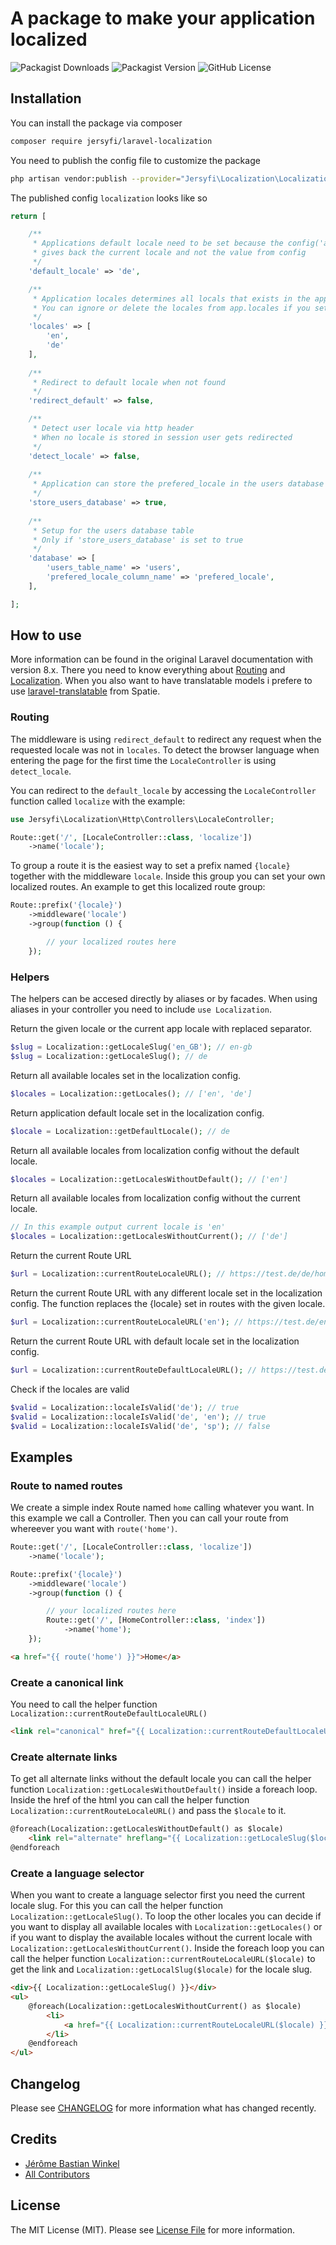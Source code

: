 # A package to make your application localized

![Packagist Downloads](https://img.shields.io/packagist/dt/jersyfi/laravel-localization)
![Packagist Version](https://img.shields.io/packagist/v/jersyfi/laravel-localization)
![GitHub License](https://img.shields.io/github/license/jersyfi/laravel-localization)


## Installation

You can install the package via composer
```bash
composer require jersyfi/laravel-localization
```
You need to publish the config file to customize the package
```bash
php artisan vendor:publish --provider="Jersyfi\Localization\LocalizationServiceProvider" --tag="config"
```
The published config `localization` looks like so
```php
return [

    /**
     * Applications default locale need to be set because the config('app.locale')
     * gives back the current locale and not the value from config
     */
    'default_locale' => 'de',

    /**
     * Application locales determines all locals that exists in the application
     * You can ignore or delete the locales from app.locales if you set some
     */
    'locales' => [
        'en',
        'de'
    ],
    
    /**
     * Redirect to default locale when not found
     */
    'redirect_default' => false,

    /**
     * Detect user locale via http header
     * When no locale is stored in session user gets redirected
     */
    'detect_locale' => false,
    
    /**
     * Application can store the prefered_locale in the users database table
     */
    'store_users_database' => true,
    
    /**
     * Setup for the users database table
     * Only if 'store_users_database' is set to true
     */
    'database' => [
        'users_table_name' => 'users',
        'prefered_locale_column_name' => 'prefered_locale',
    ],

];
```


## How to use

More information can be found in the original Laravel documentation with version 8.x.
There you need to know everything about [Routing](https://laravel.com/docs/8.x/routing) and [Localization](https://laravel.com/docs/8.x/localization). When you also want to have translatable models i prefere to use [laravel-translatable](https://github.com/spatie/laravel-translatable) from Spatie.

### Routing

The middleware is using `redirect_default` to redirect any request when the requested locale was not in `locales`. To detect the browser language when entering the page for the first time the `LocaleController` is using `detect_locale`.

You can redirect to the `default_locale` by accessing the `LocaleController` function called `localize` with the example:
```php
use Jersyfi\Localization\Http\Controllers\LocaleController;

Route::get('/', [LocaleController::class, 'localize'])
    ->name('locale');
```
To group a route it is the easiest way to set a prefix named `{locale}` together with the middleware `locale`.
Inside this group you can set your own localized routes.
An example to get this localized route group:
```php
Route::prefix('{locale}')
    ->middleware('locale')
    ->group(function () {

        // your localized routes here
    });
```

### Helpers

The helpers can be accesed directly by aliases or by facades. When using aliases in your controller you need to include `use Localization`.

Return the given locale or the current app locale with replaced separator.
```php
$slug = Localization::getLocaleSlug('en_GB'); // en-gb
$slug = Localization::getLocaleSlug(); // de
```

Return all available locales set in the localization config.
```php
$locales = Localization::getLocales(); // ['en', 'de']
```

Return application default locale set in the localization config.
```php
$locale = Localization::getDefaultLocale(); // de
```

Return all available locales from localization config without the default locale.
```php
$locales = Localization::getLocalesWithoutDefault(); // ['en']
```

Return all available locales from localization config without the current locale.
```php
// In this example output current locale is 'en'
$locales = Localization::getLocalesWithoutCurrent(); // ['de']
```

Return the current Route URL
```php
$url = Localization::currentRouteLocaleURL(); // https://test.de/de/home
```

Return the current Route URL with any different locale set in the localization config.
The function replaces the {locale} set in routes with the given locale.
```php
$url = Localization::currentRouteLocaleURL('en'); // https://test.de/en/home
```

Return the current Route URL with default locale set in the localization config.
```php
$url = Localization::currentRouteDefaultLocaleURL(); // https://test.de/de/home
```

Check if the locales are valid
```php
$valid = Localization::localeIsValid('de'); // true
$valid = Localization::localeIsValid('de', 'en'); // true
$valid = Localization::localeIsValid('de', 'sp'); // false
```


## Examples

### Route to named routes

We create a simple index Route named `home` calling whatever you want. In this example we call a Controller. Then you can call your route from whereever you want with `route('home')`.
```php
Route::get('/', [LocaleController::class, 'localize'])
    ->name('locale');

Route::prefix('{locale}')
    ->middleware('locale')
    ->group(function () {

        // your localized routes here
        Route::get('/', [HomeController::class, 'index'])
            ->name('home');
    });
```
```html
<a href="{{ route('home') }}">Home</a>
```

### Create a canonical link

You need to call the helper function `Localization::currentRouteDefaultLocaleURL()`
```html
<link rel="canonical" href="{{ Localization::currentRouteDefaultLocaleURL() }}">
```

### Create alternate links

To get all alternate links without the default locale you can call the helper function `Localization::getLocalesWithoutDefault()` inside a foreach loop. Inside the href of the html you can call the helper function `Localization::currentRouteLocaleURL()` and pass the `$locale` to it.
```html
@foreach(Localization::getLocalesWithoutDefault() as $locale)
    <link rel="alternate" hreflang="{{ Localization::getLocaleSlug($locale) }}" href="{{ Localization::currentRouteLocaleURL($locale) }}">
@endforeach
```

### Create a language selector

When you want to create a language selector first you need the current locale slug. For this you can call the helper function `Localization::getLocaleSlug()`. To loop the other locales you can decide if you want to display all available locales with `Localization::getLocales()` or if you want to display the available locales without the current locale with `Localization::getLocalesWithoutCurrent()`. Inside the foreach loop you can call the helper function `Localization::currentRouteLocaleURL($locale)` to get the link and `Localization::getLocalSlug($locale)` for the locale slug.
```html
<div>{{ Localization::getLocaleSlug() }}</div>
<ul>
    @foreach(Localization::getLocalesWithoutCurrent() as $locale)
        <li>
            <a href="{{ Localization::currentRouteLocaleURL($locale) }}">{{ Localization::getLocalSlug($locale) }}</a>
        </li>
    @endforeach
</ul>
```


## Changelog

Please see [CHANGELOG](CHANGELOG.md) for more information what has changed recently.

## Credits

- [Jérôme Bastian Winkel](https://github.com/jersyfi)
- [All Contributors](../../contributors)

## License

The MIT License (MIT). Please see [License File](LICENSE) for more information.
